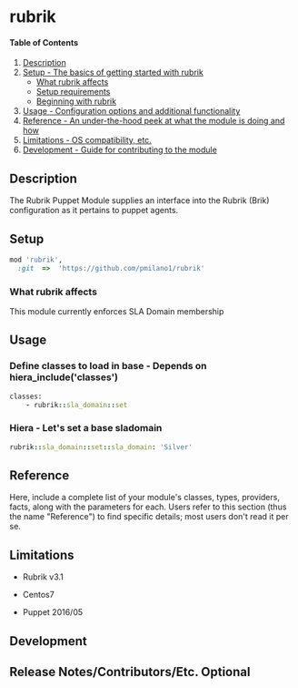 # rubrik

#### Table of Contents

1. [Description](#description)
1. [Setup - The basics of getting started with rubrik](#setup)
    * [What rubrik affects](#what-rubrik-affects)
    * [Setup requirements](#setup-requirements)
    * [Beginning with rubrik](#beginning-with-rubrik)
1. [Usage - Configuration options and additional functionality](#usage)
1. [Reference - An under-the-hood peek at what the module is doing and how](#reference)
1. [Limitations - OS compatibility, etc.](#limitations)
1. [Development - Guide for contributing to the module](#development)

## Description

The Rubrik Puppet Module supplies an interface into the Rubrik (Brik)
configuration as it pertains to puppet agents.

## Setup

```ruby
mod 'rubrik',
  :git  =>  'https://github.com/pmilano1/rubrik'
```
### What rubrik affects

This module currently enforces SLA Domain membership

## Usage

### Define classes to load in base - Depends on hiera_include('classes')

```ruby
classes:
    - rubrik::sla_domain::set
```
### Hiera - Let's set a base sladomain

```ruby
rubrik::sla_domain::set::sla_domain: 'Silver'
```

## Reference

Here, include a complete list of your module's classes, types, providers,
facts, along with the parameters for each. Users refer to this section (thus
the name "Reference") to find specific details; most users don't read it per
se.

## Limitations

* Rubrik v3.1

* Centos7

* Puppet 2016/05

## Development


## Release Notes/Contributors/Etc. **Optional**
